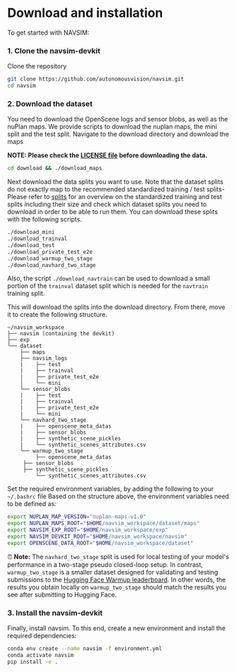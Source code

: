 # Download and installation

To get started with NAVSIM:

### 1. Clone the navsim-devkit

Clone the repository

```bash
git clone https://github.com/autonomousvision/navsim.git
cd navsim
```

### 2. Download the dataset

You need to download the OpenScene logs and sensor blobs, as well as the nuPlan maps.
We provide scripts to download the nuplan maps, the mini split and the test split.
Navigate to the download directory and download the maps

**NOTE: Please check the [LICENSE file](https://motional-nuplan.s3-ap-northeast-1.amazonaws.com/LICENSE) before downloading the data.**

```bash
cd download && ./download_maps
```

Next download the data splits you want to use.
Note that the dataset splits do not exactly map to the recommended standardized training / test splits-
Please refer to [splits](splits.md) for an overview on the standardized training and test splits including their size and check which dataset splits you need to download in order to be able to run them.
You can download these splits with the following scripts.

```bash
./download_mini
./download_trainval
./download_test
./download_private_test_e2e
./download_warmup_two_stage
./download_navhard_two_stage
```

Also, the script `./download_navtrain` can be used to download a small portion of the  `trainval` dataset split which is needed for the `navtrain` training split.

This will download the splits into the download directory. From there, move it to create the following structure.

```angular2html
~/navsim_workspace
├── navsim (containing the devkit)
├── exp
└── dataset
    ├── maps
    ├── navsim_logs
    |    ├── test
    |    ├── trainval
    |    ├── private_test_e2e
    │    └── mini
    └── sensor_blobs
    |    ├── test
    |    ├── trainval
    |    ├── private_test_e2e
    |    └── mini
    └── navhard_two_stage
    |    ├── openscene_meta_datas
    |    ├── sensor_blobs
    |    ├── synthetic_scene_pickles
    |    └── synthetic_scenes_attributes.csv
    └── warmup_two_stage
         ├── openscene_meta_datas
	 ├── sensor_blobs
	 ├── synthetic_scene_pickles
         └── synthetic_scenes_attributes.csv

```
Set the required environment variables, by adding the following to your `~/.bashrc` file
Based on the structure above, the environment variables need to be defined as:

```bash
export NUPLAN_MAP_VERSION="nuplan-maps-v1.0"
export NUPLAN_MAPS_ROOT="$HOME/navsim_workspace/dataset/maps"
export NAVSIM_EXP_ROOT="$HOME/navsim_workspace/exp"
export NAVSIM_DEVKIT_ROOT="$HOME/navsim_workspace/navsim"
export OPENSCENE_DATA_ROOT="$HOME/navsim_workspace/dataset"
```

⏰ **Note:** The `navhard_two_stage` split is used for local testing of your model's performance in a two-stage pseudo closed-loop setup.
In contrast, `warmup_two_stage` is a smaller dataset designed for validating and testing submissions to the [Hugging Face Warmup leaderboard](https://huggingface.co/spaces/AGC2025/e2e-driving-warmup).
In other words, the results you obtain locally on `warmup_two_stage` should match the results you see after submitting to Hugging Face.

### 3. Install the navsim-devkit

Finally, install navsim.
To this end, create a new environment and install the required dependencies:

```bash
conda env create --name navsim -f environment.yml
conda activate navsim
pip install -e .
```
